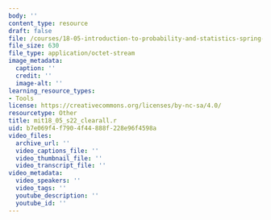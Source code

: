 ```yaml
---
body: ''
content_type: resource
draft: false
file: /courses/18-05-introduction-to-probability-and-statistics-spring-2022/mit18_05_s22_clearall.r
file_size: 630
file_type: application/octet-stream
image_metadata:
  caption: ''
  credit: ''
  image-alt: ''
learning_resource_types:
- Tools
license: https://creativecommons.org/licenses/by-nc-sa/4.0/
resourcetype: Other
title: mit18_05_s22_clearall.r
uid: b7e069f4-f790-4f44-888f-228e96f4598a
video_files:
  archive_url: ''
  video_captions_file: ''
  video_thumbnail_file: ''
  video_transcript_file: ''
video_metadata:
  video_speakers: ''
  video_tags: ''
  youtube_description: ''
  youtube_id: ''
---
```

